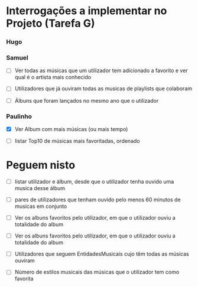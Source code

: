 # Interrogações a implementar no Projeto (Tarefa G)

### Hugo
### Samuel

- [ ] Ver todas as músicas que um utilizador tem adicionado a favorito e ver qual é o artista mais conhecido

- [ ] Utilizadores que já ouviram todas as musicas de playlists que colaboram

- [ ] Álbuns que foram lançados no mesmo ano que o utilizador

### Paulinho

- [x] Ver Album com mais músicas (ou mais tempo)

- [ ] listar Top10 de músicas mais favoritadas, ordenado
  
# Peguem nisto

- [ ] listar utilizador e álbum, desde que o utilizador tenha ouvido uma musica desse álbum

- [ ] pares de utilizadores que tenham ouvido pelo menos 60 minutos de musicas em conjunto

- [ ] Ver os albuns favoritos pelo utilizador, em que o utilizador ouviu a totalidade do album

- [ ] Ver os albuns favoritos pelo utilizador, em que o utilizador ouviu a totalidade do album

- [ ] Utilizadores que seguem EntidadesMusicais cujo têm todas as músicas ouviram

- [ ] Número de estilos musicais das músicas que o utilizador tem como favorita

